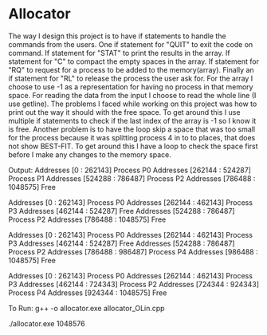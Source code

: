 # Allocator

The way I design this project is to have if statements to handle the commands from the users. One if statement for "QUIT" to exit the code on 
command. If statement for "STAT" to print the results in the array. If statement for  "C" to compact the empty spaces in the array. If statement for "RQ" 
to request for a process to be added to the memory(array). Finally an if statement for "RL" to release the process the user ask for. For the array I choose 
to use -1 as a representation for having no process in that memory space. For reading the data from the input I choose to read the whole line (I use 
getline). The problems I faced while working on this project was how to print out the way it should with the free space. To get around this I use multiple 
if statements to check if the last index of the array is -1 so I know it is free. Another problem is to have the loop skip a space that was too small for 
the process because it was splitting process 4 in to to places, that does not show BEST-FIT. To get around this I have a loop to check the space first 
before I make any changes to the memory space. 


Output:
Addresses [0 : 262143] Process P0
Addresses [262144 : 524287] Process P1
Addresses [524288 : 786487] Process P2
Addresses [786488 : 1048575] Free

Addresses [0 : 262143] Process P0
Addresses [262144 : 462143] Process P3
Addresses [462144 : 524287] Free
Addresses [524288 : 786487] Process P2
Addresses [786488 : 1048575] Free

Addresses [0 : 262143] Process P0
Addresses [262144 : 462143] Process P3
Addresses [462144 : 524287] Free
Addresses [524288 : 786487] Process P2
Addresses [786488 : 986487] Process P4
Addresses [986488 : 1048575] Free

Addresses [0 : 262143] Process P0
Addresses [262144 : 462143] Process P3
Addresses [462144 : 724343] Process P2
Addresses [724344 : 924343] Process P4
Addresses [924344 : 1048575] Free


To Run:
g++ -o allocator.exe allocator_OLin.cpp 

./allocator.exe 1048576
